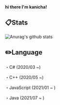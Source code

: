 **hi there I'm kanicha!**

## :clipboard:Stats
![Anurag's github stats](https://github-readme-stats.vercel.app/api?username=kanicha&count_private=true&theme=algolia)

## :pencil2:Language
・C#
(2020/03 ~)  

・C++
(2020/05 ~)

・JavaScript
(2021/01 ~ )

・Java
(2021/07 ~ )
